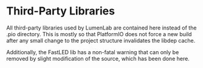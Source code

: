 # Third-Party Libraries

All third-party libraries used by LumenLab are contained here instead of the .pio directory. This is mostly so that PlatformIO does not force a new build after any small change to the project structure invalidates the libdep cache.

Additionally, the FastLED lib has a non-fatal warning that can only be removed by slight modification of the source, which has been done here.